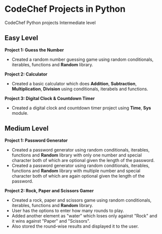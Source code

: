 # CodeChef Projects in Python
CodeChef Python projects Intermediate level

## Easy Level
**Project 1: Guess the Number**
- Created a random number guessing game using random conditionals, iterables, functions and **Random** library.

**Project 2: Calculator**
- Created a basic calculator which does **Addition**, **Subtraction**, **Multiplication**, **Division** using conditionals, iterabels and functions.

**Project 3: Digital Clock & Countdown Timer**
- Created a digital clock and countdown timer project using **Time**, **Sys** module.

## Medium Level
**Project 1: Password Generator**
- Created a password generator using random conditionals, iterables, functions and **Random** library with only one number and special character both of which are optional given the length of the password.
- Created a password generator using random conditionals, iterables, functions and **Random** library with multiple number and special character both of which are again optional given the length of the password.

**Project 2: Rock, Paper and Scissors Gamer**
- Created a rock, paper and scissors game using random conditionals, iterables, functions and **Random** library.
- User has the options to enter how many rounds to play.
- Added another element as "water" which loses only against "Rock" and it wins against "Paper" and "Scissors".
- Also stored the round-wise results and displayed it to the user. 
